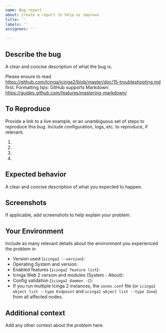 ```yaml
---
name: Bug report
about: Create a report to help us improve
title: ''
labels: ''
assignees: ''

---
```


## Describe the bug
A clear and concise description of what the bug is.

Please ensure to read https://github.com/Icinga/icinga2/blob/master/doc/15-troubleshooting.md first. Formatting tips: GitHub supports Markdown: https://guides.github.com/features/mastering-markdown/ 

## To Reproduce
Provide a link to a live example, or an unambiguous set of steps to reproduce this bug. Include configuration, logs, etc. to reproduce, if relevant.

1.
2.
3.
4.

## Expected behavior
A clear and concise description of what you expected to happen.

## Screenshots
If applicable, add screenshots to help explain your problem.

## Your Environment
Include as many relevant details about the environment you experienced the problem in

* Version used (`icinga2 --version`):
* Operating System and version:
* Enabled features (`icinga2 feature list`):
* Icinga Web 2 version and modules (System - About):
* Config validation (`icinga2 daemon -C`):
* If you run multiple Icinga 2 instances, the `zones.conf` file (or `icinga2 object list --type Endpoint` and `icinga2 object list --type Zone`) from all affected nodes.

## Additional context
Add any other context about the problem here.
